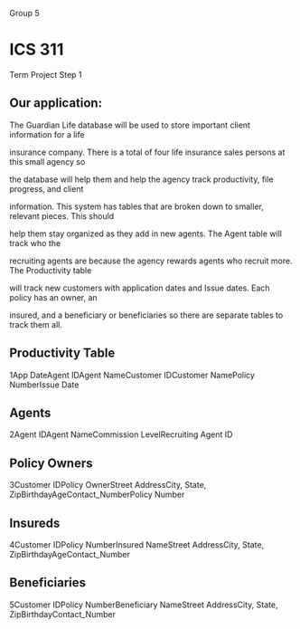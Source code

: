 Group 5

ICS 311
=========
Term Project Step 1

Our application:
----------------
The Guardian Life database will be used to store important client information for a life

insurance company. There is a total of four life insurance sales persons at this small agency so

the database will help them and help the agency track productivity, file progress, and client

information. This system has tables that are broken down to smaller, relevant pieces. This should

help them stay organized as they add in new agents. The Agent table will track who the

recruiting agents are because the agency rewards agents who recruit more. The Productivity table

will track new customers with application dates and Issue dates. Each policy has an owner, an

insured, and a beneficiary or beneficiaries so there are separate tables to track them all.



Productivity Table
------------------
1App DateAgent IDAgent NameCustomer IDCustomer NamePolicy NumberIssue Date

Agents
--------
2Agent IDAgent NameCommission LevelRecruiting Agent ID

Policy Owners
------------
3Customer IDPolicy OwnerStreet AddressCity, State, ZipBirthdayAgeContact_NumberPolicy Number

Insureds
-----------
4Customer IDPolicy NumberInsured NameStreet AddressCity, State, ZipBirthdayAgeContact_Number

Beneficiaries
--------------
5Customer IDPolicy NumberBeneficiary NameStreet AddressCity, State, ZipBirthdayContact_Number
